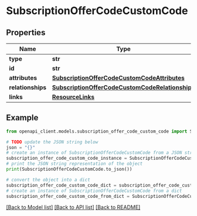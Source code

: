 # SubscriptionOfferCodeCustomCode


## Properties

Name | Type | Description | Notes
------------ | ------------- | ------------- | -------------
**type** | **str** |  | 
**id** | **str** |  | 
**attributes** | [**SubscriptionOfferCodeCustomCodeAttributes**](SubscriptionOfferCodeCustomCodeAttributes.md) |  | [optional] 
**relationships** | [**SubscriptionOfferCodeCustomCodeRelationships**](SubscriptionOfferCodeCustomCodeRelationships.md) |  | [optional] 
**links** | [**ResourceLinks**](ResourceLinks.md) |  | [optional] 

## Example

```python
from openapi_client.models.subscription_offer_code_custom_code import SubscriptionOfferCodeCustomCode

# TODO update the JSON string below
json = "{}"
# create an instance of SubscriptionOfferCodeCustomCode from a JSON string
subscription_offer_code_custom_code_instance = SubscriptionOfferCodeCustomCode.from_json(json)
# print the JSON string representation of the object
print(SubscriptionOfferCodeCustomCode.to_json())

# convert the object into a dict
subscription_offer_code_custom_code_dict = subscription_offer_code_custom_code_instance.to_dict()
# create an instance of SubscriptionOfferCodeCustomCode from a dict
subscription_offer_code_custom_code_from_dict = SubscriptionOfferCodeCustomCode.from_dict(subscription_offer_code_custom_code_dict)
```
[[Back to Model list]](../README.md#documentation-for-models) [[Back to API list]](../README.md#documentation-for-api-endpoints) [[Back to README]](../README.md)



